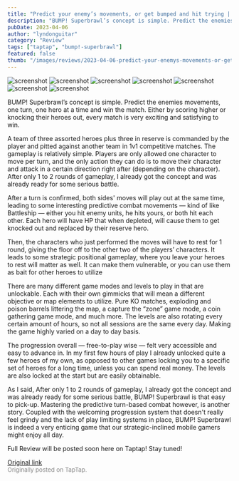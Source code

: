 ```yaml
---
title: "Predict your enemy’s movements, or get bumped and hit trying | First Impressions - BUMP! Superbrawl"
description: "BUMP! Superbrawl’s concept is simple. Predict the enemies movements, one turn, one hero at a time and win the match. Either by scoring higher or knocking their heroes out, every match is very exciting and satisfying to win."
pubDate: 2023-04-06
author: "lyndonguitar"
category: "Review"
tags: ["taptap", "bump!-superbrawl"]
featured: false
thumb: "/images/reviews/2023-04-06-predict-your-enemys-movements-or-get-bumped-and-hit-trying--first-impressions---bump-supe-0.avif"
---
```


<div class="gallery">
  <img src="/images/reviews/2023-04-06-predict-your-enemys-movements-or-get-bumped-and-hit-trying--first-impressions---bump-supe-0.avif" alt="screenshot" />
  <img src="/images/reviews/2023-04-06-predict-your-enemys-movements-or-get-bumped-and-hit-trying--first-impressions---bump-supe-1.avif" alt="screenshot" />
  <img src="/images/reviews/2023-04-06-predict-your-enemys-movements-or-get-bumped-and-hit-trying--first-impressions---bump-supe-2.avif" alt="screenshot" />
  <img src="/images/reviews/2023-04-06-predict-your-enemys-movements-or-get-bumped-and-hit-trying--first-impressions---bump-supe-3.avif" alt="screenshot" />
  <img src="/images/reviews/2023-04-06-predict-your-enemys-movements-or-get-bumped-and-hit-trying--first-impressions---bump-supe-4.avif" alt="screenshot" />
  <img src="/images/reviews/2023-04-06-predict-your-enemys-movements-or-get-bumped-and-hit-trying--first-impressions---bump-supe-5.avif" alt="screenshot" />
  <img src="/images/reviews/2023-04-06-predict-your-enemys-movements-or-get-bumped-and-hit-trying--first-impressions---bump-supe-6.avif" alt="screenshot" />
</div>

BUMP! Superbrawl’s concept is simple. Predict the enemies movements, one turn, one hero at a time and win the match. Either by scoring higher or knocking their heroes out, every match is very exciting and satisfying to win.

A team of three assorted heroes plus three in reserve is commanded by the player and pitted against another team in 1v1 competitive matches. The gameplay is relatively simple. Players are only allowed one character to move per turn, and the only action they can do is to move their character and attack in a certain direction right after (depending on the character). After only 1 to 2 rounds of gameplay, I already got the concept and was already ready for some serious battle.

After a turn is confirmed, both sides' moves will play out at the same time, leading to some interesting predictive combat movements — kind of like Battleship — either you hit enemy units, he hits yours, or both hit each other. Each hero will have HP that when depleted, will cause them to get knocked out and replaced by their reserve hero.

Then, the characters who just performed the moves will have to rest for 1 round, giving the floor off to the other two of the players’ characters. It leads to some strategic positional gameplay, where you leave your heroes to rest will matter as well. It can make them vulnerable, or you can use them as bait for other heroes to utilize

There are many different game modes and levels to play in that are unlockable. Each with their own gimmicks that will mean a different objective or map elements to utilize. Pure KO matches, exploding and poison barrels littering the map, a capture the “zone” game mode, a coin gathering game mode, and much more. The levels are also rotating every certain amount of hours, so not all sessions are the same every day. Making the game highly varied on a day to day basis.

The progression overall — free-to-play wise — felt very accessible and easy to advance in. In my first few hours of play I already unlocked quite a few heroes of my own, as opposed to other games locking you to a specific set of heroes for a long time, unless you can spend real money. The levels are also locked at the start but are easily obtainable.

As I said, After only 1 to 2 rounds of gameplay, I already got the concept and was already ready for some serious battle, BUMP! Superbrawl is that easy to pick-up. Mastering the predictive turn-based combat however, is another story. Coupled with the welcoming progression system that doesn't really feel grindy and the lack of play limiting systems in place, BUMP! Superbrawl is indeed a very enticing game that our strategic-inclined mobile gamers might enjoy all day.

Full Review will be posted soon here on Taptap! Stay tuned!

[Original link](https://www.taptap.io/post/5019856)<br><span style="font-size: 0.95em; color: #888;">Originally posted on TapTap.</span>
